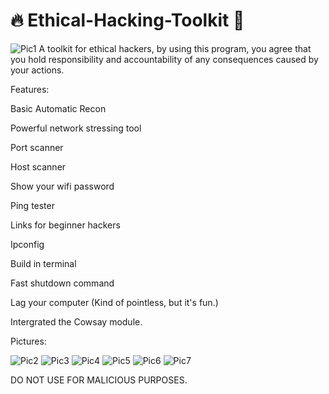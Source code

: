 # 🔥 Ethical-Hacking-Toolkit 🚀

![Pic1](https://user-images.githubusercontent.com/109667641/180068189-ee0f6580-c9f6-49c5-af2f-0b19eeba489e.JPG)
A toolkit for ethical hackers, by using this program, you agree that you hold responsibility and accountability of any consequences caused by your actions.

Features:

Basic Automatic Recon

Powerful network stressing tool

Port scanner

Host scanner

Show your wifi password

Ping tester

Links for beginner hackers

Ipconfig

Build in terminal

Fast shutdown command 

Lag your computer (Kind of pointless, but it's fun.)

Intergrated the Cowsay module.


Pictures:

![Pic2](https://user-images.githubusercontent.com/109667641/180069366-8dfe4ffd-8f5e-4918-9f64-76e534ab5d0b.JPG)
![Pic3](https://user-images.githubusercontent.com/109667641/180069377-a47de429-1f5f-4cc1-bfa2-5934c9cc2920.JPG)
![Pic4](https://user-images.githubusercontent.com/109667641/180069386-defdab37-89a7-4004-b399-a2ee0e415a5b.JPG)
![Pic5](https://user-images.githubusercontent.com/109667641/180069390-adc2712e-8f45-452c-b258-5fc45b68787f.JPG)
![Pic6](https://user-images.githubusercontent.com/109667641/180069395-65eead9d-eb2c-4677-9ef4-18ab3fe9cac2.JPG)
![Pic7](https://user-images.githubusercontent.com/109667641/180069399-1aceec74-2443-40e3-9bcb-c34d69066098.JPG)

DO NOT USE FOR MALICIOUS PURPOSES.
